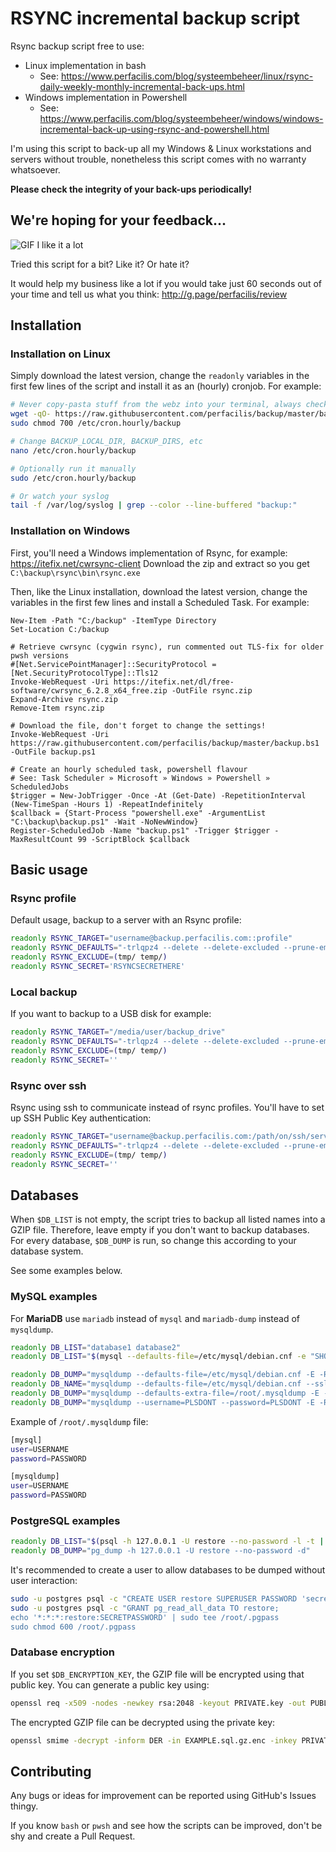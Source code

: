 # RSYNC incremental backup script

Rsync backup script free to use:
- Linux implementation in bash
    - See: https://www.perfacilis.com/blog/systeembeheer/linux/rsync-daily-weekly-monthly-incremental-back-ups.html
- Windows implementation in Powershell
    - See: https://www.perfacilis.com/blog/systeembeheer/windows/windows-incremental-back-up-using-rsync-and-powershell.html

I'm using this script to back-up all my Windows & Linux workstations and 
servers without trouble, nonetheless this script comes with no warranty
whatsoever.

**Please check the integrity of your back-ups periodically!**


## We're hoping for your feedback...

![GIF I like it a lot](https://i.imgflip.com/lo6p.gif)

Tried this script for a bit? Like it? Or hate it?

It would help my business like a lot if you would take just 60 seconds out of 
your time and tell us what you think:
http://g.page/perfacilis/review


## Installation

### Installation on Linux

Simply download the latest version, change the `readonly` variables in the first 
few lines of the script and install it as an (hourly) cronjob. For example:

```bash
# Never copy-pasta stuff from the webz into your terminal, always check first!
wget -qO- https://raw.githubusercontent.com/perfacilis/backup/master/backup | sudo tee /etc/cron.hourly/backup
sudo chmod 700 /etc/cron.hourly/backup

# Change BACKUP_LOCAL_DIR, BACKUP_DIRS, etc
nano /etc/cron.hourly/backup

# Optionally run it manually
sudo /etc/cron.hourly/backup

# Or watch your syslog
tail -f /var/log/syslog | grep --color --line-buffered "backup:"
```

### Installation on Windows

First, you'll need a Windows implementation of Rsync, for example:
    https://itefix.net/cwrsync-client
Download the zip and extract so you get `C:\backup\rsync\bin\rsync.exe`

Then, like the Linux installation, download the latest version, change the 
variables in the first few lines and install a Scheduled Task. For example:

```shell
New-Item -Path "C:/backup" -ItemType Directory
Set-Location C:/backup

# Retrieve cwrsync (cygwin rsync), run commented out TLS-fix for older pwsh versions
#[Net.ServicePointManager]::SecurityProtocol = [Net.SecurityProtocolType]::Tls12
Invoke-WebRequest -Uri https://itefix.net/dl/free-software/cwrsync_6.2.8_x64_free.zip -OutFile rsync.zip
Expand-Archive rsync.zip
Remove-Item rsync.zip

# Download the file, don't forget to change the settings!
Invoke-WebRequest -Uri https://raw.githubusercontent.com/perfacilis/backup/master/backup.bs1 -OutFile backup.ps1

# Create an hourly scheduled task, powershell flavour
# See: Task Scheduler » Microsoft » Windows » Powershell » ScheduledJobs
$trigger = New-JobTrigger -Once -At (Get-Date) -RepetitionInterval (New-TimeSpan -Hours 1) -RepeatIndefinitely
$callback = {Start-Process "powershell.exe" -ArgumentList "C:\backup\backup.ps1" -Wait -NoNewWindow}
Register-ScheduledJob -Name "backup.ps1" -Trigger $trigger -MaxResultCount 99 -ScriptBlock $callback
```


## Basic usage

### Rsync profile

Default usage, backup to a server with an Rsync profile:

```bash
readonly RSYNC_TARGET="username@backup.perfacilis.com::profile"
readonly RSYNC_DEFAULTS="-trlqpz4 --delete --delete-excluded --prune-empty-dirs"
readonly RSYNC_EXCLUDE=(tmp/ temp/)
readonly RSYNC_SECRET='RSYNCSECRETHERE'
```

### Local backup

If you want to backup to a USB disk for example:

```bash
readonly RSYNC_TARGET="/media/user/backup_drive"
readonly RSYNC_DEFAULTS="-trlqpz4 --delete --delete-excluded --prune-empty-dirs"
readonly RSYNC_EXCLUDE=(tmp/ temp/)
readonly RSYNC_SECRET=''
```

### Rsync over ssh

Rsync using ssh to communicate instead of rsync profiles.
You'll have to set up SSH Public Key authentication:

```bash
readonly RSYNC_TARGET="username@backup.perfacilis.com:/path/on/ssh/server"
readonly RSYNC_DEFAULTS="-trlqpz4 --delete --delete-excluded --prune-empty-dirs -e "'"ssh -p 2222"'""
readonly RSYNC_EXCLUDE=(tmp/ temp/)
readonly RSYNC_SECRET=''
```


## Databases

When `$DB_LIST` is not empty, the script tries to backup all listed names into 
a GZIP file. Therefore, leave empty if you don't want to backup databases. For
every database, `$DB_DUMP` is run, so change this according to your database 
system.

See some examples below.

### MySQL examples
For **MariaDB** use `mariadb` instead of `mysql` and `mariadb-dump` instead of
`mysqldump`.

```bash
readonly DB_LIST="database1 database2"
readonly DB_LIST="$(mysql --defaults-file=/etc/mysql/debian.cnf -e "SHOW DATABASES;" -B -N | grep -v 'Database')"

readonly DB_DUMP="mysqldump --defaults-file=/etc/mysql/debian.cnf -E -R --max-allowed-packet=512MB -q --single-transaction -Q --skip-comments"
readonly DB_NAME="mysqldump --defaults-file=/etc/mysql/debian.cnf --ssl-mode=VERIFY_CA --ssl-ca=ca.pem --ssl-cert=client-cert.pem --ssl-key=client-key.pem -E -R --max-allowed-packet=512MB -q --single-transaction -Q --skip-comments"
readonly DB_DUMP="mysqldump --defaults-extra-file=/root/.mysqldump -E -R --max-allowed-packet=512MB -q --single-transaction -Q --skip-comments"
readonly DB_DUMP="mysqldump --username=PLSDONT --password=PLSDONT -E -R --max-allowed-packet=512MB -q --single-transaction -Q --skip-comments"
```

Example of `/root/.mysqldump` file:
```bash
[mysql]
user=USERNAME
password=PASSWORD

[mysqldump]
user=USERNAME
password=PASSWORD
```

### PostgreSQL examples

```bash
readonly DB_LIST="$(psql -h 127.0.0.1 -U restore --no-password -l -t | grep '^ \w' | grep -v 'template' | awk '{print $1}')"
readonly DB_DUMP="pg_dump -h 127.0.0.1 -U restore --no-password -d"
```

It's recommended to create a user to allow databases to be dumped without user
interaction:
```bash
sudo -u postgres psql -c "CREATE USER restore SUPERUSER PASSWORD 'secret';"
sudo -u postgres psql -c "GRANT pg_read_all_data TO restore;
echo '*:*:*:restore:SECRETPASSWORD' | sudo tee /root/.pgpass
sudo chmod 600 /root/.pgpass
```

### Database encryption
If you set `$DB_ENCRYPTION_KEY`, the GZIP file will be encrypted using that 
public key. You can generate a public key using:

```bash
openssl req -x509 -nodes -newkey rsa:2048 -keyout PRIVATE.key -out PUBLIC.pem
```

The encrypted GZIP file can be decrypted using the private key:

```bash
openssl smime -decrypt -inform DER -in EXAMPLE.sql.gz.enc -inkey PRIVATE.key > EXAMPLE.sql.gz
```


## Contributing

Any bugs or ideas for improvement can be reported using GitHub's Issues thingy.

If you know `bash` or `pwsh` and see how the scripts can be improved, don't be
shy and create a Pull Request.